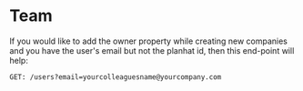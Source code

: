 
# Team

If you would like to add the owner property while creating new companies and you have the user's email but not the planhat id, then this end-point will help:

`GET: /users?email=yourcolleaguesname@yourcompany.com`
